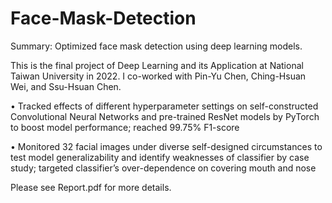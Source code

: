 # Face-Mask-Detection
Summary: Optimized face mask detection using deep learning models.

This is the final project of Deep Learning and its Application at National Taiwan University in 2022. I co-worked with Pin-Yu Chen, Ching-Hsuan Wei, and Ssu-Hsuan Chen.

•	Tracked effects of different hyperparameter settings on self-constructed Convolutional Neural Networks and pre-trained ResNet models by PyTorch to boost model performance; reached 99.75% F1-score

•	Monitored 32 facial images under diverse self-designed circumstances to test model generalizability and identify weaknesses of classifier by case study; targeted classifier’s over-dependence on covering mouth and nose

Please see Report.pdf for more details.
